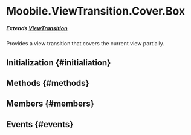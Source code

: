 Moobile.ViewTransition.Cover.Box
================================================================================

##### Extends [ViewTransition](ViewTransition/ViewTransition.md)

Provides a view transition that covers the current view partially.

Initialization {#initialiation}
--------------------------------------------------------------------------------

Methods {#methods}
--------------------------------------------------------------------------------


Members {#members}
--------------------------------------------------------------------------------


Events {#events}
--------------------------------------------------------------------------------